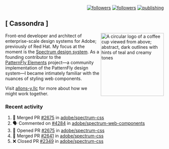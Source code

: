 <p align="right"><a rel="me" href="https://front-end.social/@castastrophe">
    <img alt="followers" title="Follow me on Mastodon" src="https://img.shields.io/mastodon/follow/109297102751309835?domain=https%3A%2F%2Ffront-end.social&label=Follow&logo=mastodon&logoColor=white&style=for-the-badge&labelColor=008080&color=006969"/></a>
  <a href="https://codepen.io/castastrophe/">
    <img alt="followers" title="Follow me on CodePen" src="https://img.shields.io/badge/23-1?color=640464&labelColor=7c007c&style=for-the-badge&logo=codepen&label=Follow"/></a>
<a href="https://castastrophe.medium.com/">
    <img alt="publishing" title="View articles on Medium" src="https://img.shields.io/badge/107-1?color=666&labelColor=444&label=subscribe&logo=medium&logoColor=white&style=for-the-badge"/></a>
</p>

## [&nbsp;Cassondra&nbsp;]

<img align="right" src="https://github-production-user-asset-6210df.s3.amazonaws.com/1840295/253016758-ba468774-1cd3-42c2-8f43-947b5eeb5edf.png" height="200" alt="A circular logo of a coffee cup viewed from above; abstract, dark outlines with hints of teal and creamy tones">

Front-end developer and architect of enterprise-scale design systems for Adobe; previously of Red Hat. My focus at the moment is the [Spectrum design system](https://github.com/adobe/spectrum-css). As a founding contributor to the [PatternFly&nbsp;Elements](https://github.com/patternfly/patternfly-elements) project&mdash;a community implementation of the PatternFly design system&mdash;I became intimately familiar with the nuances of styling web components.

Visit [allons-y.llc](http://allons-y.llc/) for more about how we might work together.

### Recent activity

<!--START_SECTION:activity-->
1. 🎉 Merged PR [#2675](https://github.com/adobe/spectrum-css/pull/2675) in [adobe/spectrum-css](https://github.com/adobe/spectrum-css)
2. 🗣 Commented on [#4284](https://github.com/adobe/spectrum-web-components/pull/4284#issuecomment-2066775887) in [adobe/spectrum-web-components](https://github.com/adobe/spectrum-web-components)
3. 💪 Opened PR [#2675](https://github.com/adobe/spectrum-css/pull/2675) in [adobe/spectrum-css](https://github.com/adobe/spectrum-css)
4. 🎉 Merged PR [#2641](https://github.com/adobe/spectrum-css/pull/2641) in [adobe/spectrum-css](https://github.com/adobe/spectrum-css)
5. ❌ Closed PR [#2349](https://github.com/adobe/spectrum-css/pull/2349) in [adobe/spectrum-css](https://github.com/adobe/spectrum-css)
<!--END_SECTION:activity-->

